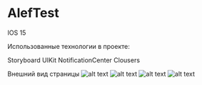 # AlefTest

IOS 15

Использованные технологии в проекте:

  Storyboard
  UIKit
  NotificationCenter
  Clousers

Внешний вид страницы
![alt text](Screens/1.png)
![alt text](Screens/2.png)
![alt text](Screens/3.png)
![alt text](Screens/4.png)
